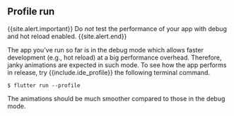 ## Profile run

{{site.alert.important}}
  Do _not_ test the performance of your app with debug and hot reload enabled.
{{site.alert.end}}

The app you've run so far is in the debug mode which allows faster development (e.g., hot reload) at a big performance overhead. Therefore, janky animations are expected in such mode. To see how the app performs in release, try {{include.ide_profile}} the following terminal command.

```terminal
$ flutter run --profile
```

The animations should be much smoother compared to those in the debug mode.